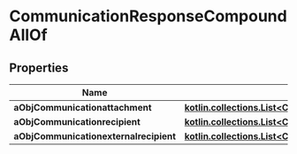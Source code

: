 
# CommunicationResponseCompoundAllOf

## Properties
Name | Type | Description | Notes
------------ | ------------- | ------------- | -------------
**aObjCommunicationattachment** | [**kotlin.collections.List&lt;CommunicationattachmentMinusResponseCompound&gt;**](CommunicationattachmentMinusResponseCompound.md) |  | 
**aObjCommunicationrecipient** | [**kotlin.collections.List&lt;CommunicationrecipientMinusResponseCompound&gt;**](CommunicationrecipientMinusResponseCompound.md) |  | 
**aObjCommunicationexternalrecipient** | [**kotlin.collections.List&lt;CommunicationexternalrecipientMinusResponseCompound&gt;**](CommunicationexternalrecipientMinusResponseCompound.md) |  | 



